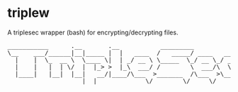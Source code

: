 # triplew
A triplesec wrapper (bash) for encrypting/decrypting files.
<pre>
___________      .__       .__           _________
\__    ___/______|__|_____ |  |   ____  /   _____/ ____   ____
  |    |  \_  __ \  \____ \|  | _/ __ \ \_____  \_/ __ \_/ ___\
  |    |   |  | \/  |  |_> >  |_\  ___/ /        \  ___/\  \___
  |____|   |__|  |__|   __/|____/\___  >_______  /\___  >\___  >
                    |__|             \/        \/     \/     \/
</pre>
